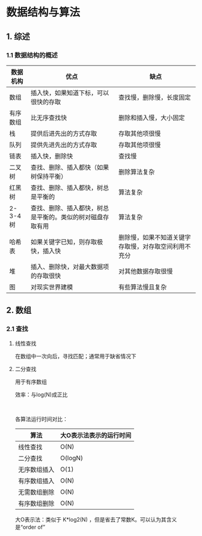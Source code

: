# 数据结构与算法

## 1. 综述
### 1.1 数据结构的概述



| 数据机构   | 优点                            | 缺点                         |
| ------ | ----------------------------- | -------------------------- |
| 数组     | 插入快，如果知道下标，可以很快的存取            | 查找慢，删除慢，长度固定               |
| 有序数组   | 比无序查找快                        | 删除和插入慢，大小固定                |
| 栈      | 提供后进先出的方式存取                   | 存取其他项很慢                    |
| 队列     | 提供先进先出的方式存取                   | 存取其他项很慢                    |
| 链表     | 插入快，删除快                       | 查找慢                        |
| 二叉树    | 查找、删除、插入都快（如果树保持平衡）           | 删除算法复杂                     |
| 红黑树    | 查找、删除、插入都快，树总是平衡的             | 算法复杂                       |
| 2-3-4树 | 查找、删除、插入都快，树总是平衡的。类似的树对磁盘存取有用 | 算法复杂                       |
| 哈希表    | 如果关键字已知，则存取极快，插入快             | 删除慢，如果不知道关键字存取慢，对存取空间利用不充分 |
| 堆      | 插入、删除快，对最大数据项的存取很快            | 对其他数据存取很慢                  |
| 图      | 对现实世界建模                       | 有些算法慢且复杂                   |



## 2. 数组

### 2.1 查找

1. 线性查找

   在数组中一次向后，寻找匹配；通常用于缺省情况下

2. 二分查找

   用于有序数组

   效率：与log(N)成正比

   ​

   各算法运行时间对比：

   | 算法     | 大O表示法表示的运行时间 |
   | ------ | ------------ |
   | 线性查找   | O(N)         |
   | 二分查找   | O(logN)      |
   | 无序数组插入 | O(1)         |
   | 有序数组插入 | O(N)         |
   | 无需数组删除 | O(N)         |
   | 有序数组删除 | O(N)         |


   大O表示法：类似于 K*log2(N) ，但是省去了常数K。可以认为其含义是“order of”

